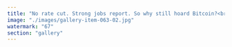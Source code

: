 ```yaml
---
title: "No rate cut. Strong jobs report. So why still hoard Bitcoin?<br /><br />The narrative that Bitcoin shields you from economic turbulence is starting to unravel. With interest rates steady and job numbers robust, the old script—'hedge against uncertainty'—rings hollow. What are you really protecting against now? <br /><br />Clinging to 'digital gold' out of habit may not be forward-thinking; it may be inertia. Markets demand adaptation, not nostalgia. Is it time to question whether rigidity serves you, or if there's value in embracing fluidity and change?<br /><br />If certainty returns, will belief still be enough?<br /><br /><br />#Bitcoin <br />#Crypto <br />#Markets <br />#Finance <br />#Reframe <br />#Adapt"
image: "./images/gallery-item-063-02.jpg"
watermark: "67"
section: "gallery"
---
```

